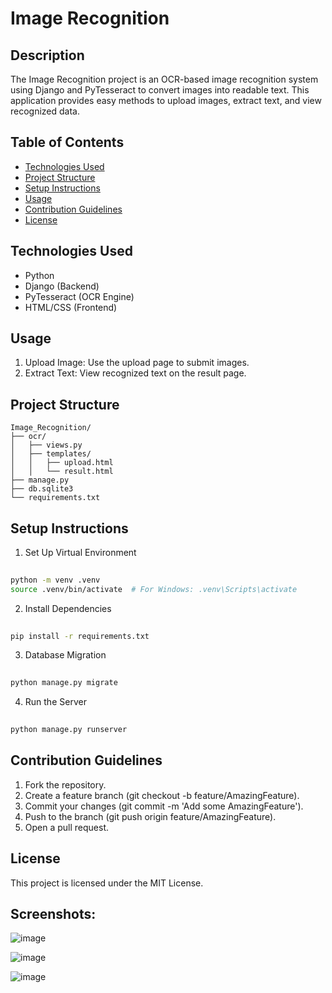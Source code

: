 # Image Recognition

## Description
The Image Recognition project is an OCR-based image recognition system using Django and PyTesseract to convert images into readable text. This application provides easy methods to upload images, extract text, and view recognized data.

## Table of Contents
- [Technologies Used](#technologies-used)
- [Project Structure](#project-structure)
- [Setup Instructions](#setup-instructions)
- [Usage](#usage)
- [Contribution Guidelines](#contribution-guidelines)
- [License](#license)

## Technologies Used
- Python
- Django (Backend)
- PyTesseract (OCR Engine)
- HTML/CSS (Frontend)

## Usage
1.  Upload Image: Use the upload page to submit images.
2.  Extract Text: View recognized text on the result page.

## Project Structure
```plaintext
Image_Recognition/
├── ocr/
│   ├── views.py
│   ├── templates/
│   │   ├── upload.html
│   │   └── result.html
├── manage.py
├── db.sqlite3
└── requirements.txt
```
## Setup Instructions
1. Set Up Virtual Environment
```bash
 
python -m venv .venv
source .venv/bin/activate  # For Windows: .venv\Scripts\activate
```
2. Install Dependencies
```bash
 
pip install -r requirements.txt
```
3. Database Migration
```bash
 
python manage.py migrate
```
4. Run the Server
```bash
 
python manage.py runserver
```

## Contribution Guidelines
1.  Fork the repository.
2.  Create a feature branch (git checkout -b feature/AmazingFeature).
3.  Commit your changes (git commit -m 'Add some AmazingFeature').
4.  Push to the branch (git push origin feature/AmazingFeature).
5.  Open a pull request.
## License
This project is licensed under the MIT License.

## Screenshots:

![image](https://github.com/user-attachments/assets/040018dc-23d2-4ed1-a32a-bbf2ee0832f2)

![image](https://github.com/user-attachments/assets/3e9196dc-c9a3-41d7-935c-03b60a6a912f)

![image](https://github.com/user-attachments/assets/ce17da80-e116-44a4-8545-30975da8c268)





